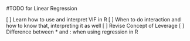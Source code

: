 #TODO for Linear Regression

[ ] Learn how to use and interpret VIF in R
[ ] When to do interaction and how to know that, interpreting it as well
[ ] Revise Concept of Leverage
[ ] Difference between * and : when using regression in R
